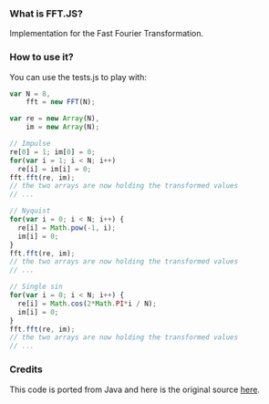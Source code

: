 ### What is FFT.JS?
Implementation for the Fast Fourier Transformation.
### How to use it?
You can use the tests.js to play with:
 ```javascript
 var N = 8,
 	 fft = new FFT(N);

 var re = new Array(N),
	 im = new Array(N);

 // Impulse
 re[0] = 1; im[0] = 0;
 for(var i = 1; i < N; i++)
   re[i] = im[i] = 0;
 fft.fft(re, im);
 // the two arrays are now holding the transformed values
 // ...

 // Nyquist
 for(var i = 0; i < N; i++) {
   re[i] = Math.pow(-1, i);
   im[i] = 0;
 }
 fft.fft(re, im);
 // the two arrays are now holding the transformed values
 // ...

 // Single sin
 for(var i = 0; i < N; i++) {
   re[i] = Math.cos(2*Math.PI*i / N);
   im[i] = 0;
 }
 fft.fft(re, im);
 // the two arrays are now holding the transformed values
 // ...
 ```
 ### Credits
 This code is ported from Java and here is the original source [here](http://www.ee.columbia.edu/~ronw/code/MEAPsoft/doc/html/FFT_8java-source.html).